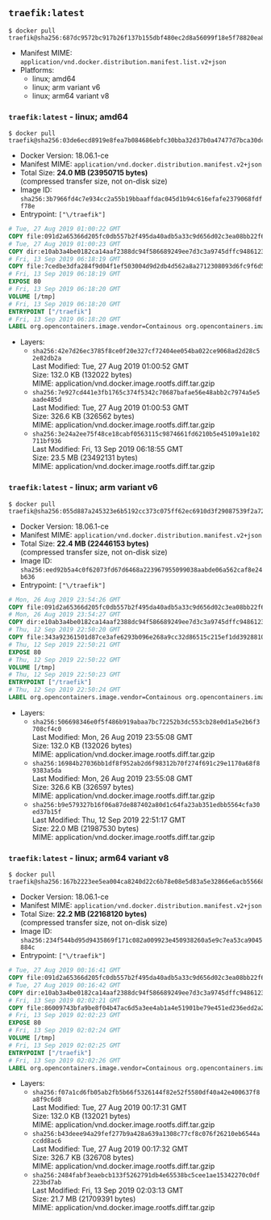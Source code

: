## `traefik:latest`

```console
$ docker pull traefik@sha256:687dc9572bc917b26f137b155dbf480ec2d8a56099f18e5f78820ea8217ebfe0
```

-	Manifest MIME: `application/vnd.docker.distribution.manifest.list.v2+json`
-	Platforms:
	-	linux; amd64
	-	linux; arm variant v6
	-	linux; arm64 variant v8

### `traefik:latest` - linux; amd64

```console
$ docker pull traefik@sha256:03de6ecd8919e8fea7b084686ebfc30bba32d37b0a47477d7bca30dcb98a2b74
```

-	Docker Version: 18.06.1-ce
-	Manifest MIME: `application/vnd.docker.distribution.manifest.v2+json`
-	Total Size: **24.0 MB (23950715 bytes)**  
	(compressed transfer size, not on-disk size)
-	Image ID: `sha256:3b7966fd4c7e934cc2a55b19bbaaffdac045d1b94c616efafe2379068fdff78e`
-	Entrypoint: `["\/traefik"]`

```dockerfile
# Tue, 27 Aug 2019 01:00:22 GMT
COPY file:091d2a65366d205fc0db557b2f495da40adb5a33c9d656d02c3ea08bb22f6c4d in /etc/ssl/certs/ 
# Tue, 27 Aug 2019 01:00:23 GMT
COPY dir:e10ab3a4be0182ca14aaf2388dc94f586689249ee7d3c3a9745dffc948612320 in /usr/share/ 
# Fri, 13 Sep 2019 06:18:19 GMT
COPY file:7cedbe3dfa284f9d04f1ef503004d9d2db4d562a8a2712308093d6fc9f6d52f6 in / 
# Fri, 13 Sep 2019 06:18:19 GMT
EXPOSE 80
# Fri, 13 Sep 2019 06:18:20 GMT
VOLUME [/tmp]
# Fri, 13 Sep 2019 06:18:20 GMT
ENTRYPOINT ["/traefik"]
# Fri, 13 Sep 2019 06:18:20 GMT
LABEL org.opencontainers.image.vendor=Containous org.opencontainers.image.url=https://traefik.io org.opencontainers.image.title=Traefik org.opencontainers.image.description=A modern reverse-proxy org.opencontainers.image.version=v1.7.15 org.opencontainers.image.documentation=https://docs.traefik.io
```

-	Layers:
	-	`sha256:42e7d26ec3785f8ce0f20e327cf72404ee054ba022ce9068ad2d28c52e82db2a`  
		Last Modified: Tue, 27 Aug 2019 01:00:52 GMT  
		Size: 132.0 KB (132022 bytes)  
		MIME: application/vnd.docker.image.rootfs.diff.tar.gzip
	-	`sha256:7e927cd441e3fb1765c374f5342c70687bafae56e48abb2c7974a5e5aade485d`  
		Last Modified: Tue, 27 Aug 2019 01:00:53 GMT  
		Size: 326.6 KB (326562 bytes)  
		MIME: application/vnd.docker.image.rootfs.diff.tar.gzip
	-	`sha256:3e24a2ee75f48ce18cabf0563115c9874661fd6210b5e45109a1e102711bf936`  
		Last Modified: Fri, 13 Sep 2019 06:18:55 GMT  
		Size: 23.5 MB (23492131 bytes)  
		MIME: application/vnd.docker.image.rootfs.diff.tar.gzip

### `traefik:latest` - linux; arm variant v6

```console
$ docker pull traefik@sha256:055d887a245323e6b5192cc373c075ff62ec6910d3f29087539f2a72dbeca193
```

-	Docker Version: 18.06.1-ce
-	Manifest MIME: `application/vnd.docker.distribution.manifest.v2+json`
-	Total Size: **22.4 MB (22446153 bytes)**  
	(compressed transfer size, not on-disk size)
-	Image ID: `sha256:eed92b5a4c0f62073fd67d6468a223967955099038aabde06a562caf8e24b636`
-	Entrypoint: `["\/traefik"]`

```dockerfile
# Mon, 26 Aug 2019 23:54:26 GMT
COPY file:091d2a65366d205fc0db557b2f495da40adb5a33c9d656d02c3ea08bb22f6c4d in /etc/ssl/certs/ 
# Mon, 26 Aug 2019 23:54:27 GMT
COPY dir:e10ab3a4be0182ca14aaf2388dc94f586689249ee7d3c3a9745dffc948612320 in /usr/share/ 
# Thu, 12 Sep 2019 22:50:20 GMT
COPY file:343a92361501d87ce3afe6293b096e268a9cc32d86515c215ef1dd3928810b78 in / 
# Thu, 12 Sep 2019 22:50:21 GMT
EXPOSE 80
# Thu, 12 Sep 2019 22:50:22 GMT
VOLUME [/tmp]
# Thu, 12 Sep 2019 22:50:23 GMT
ENTRYPOINT ["/traefik"]
# Thu, 12 Sep 2019 22:50:24 GMT
LABEL org.opencontainers.image.vendor=Containous org.opencontainers.image.url=https://traefik.io org.opencontainers.image.title=Traefik org.opencontainers.image.description=A modern reverse-proxy org.opencontainers.image.version=v1.7.15 org.opencontainers.image.documentation=https://docs.traefik.io
```

-	Layers:
	-	`sha256:506698346e0f5f486b919abaa7bc72252b3dc553cb28e0d1a5e2b6f3708cf4c0`  
		Last Modified: Mon, 26 Aug 2019 23:55:08 GMT  
		Size: 132.0 KB (132026 bytes)  
		MIME: application/vnd.docker.image.rootfs.diff.tar.gzip
	-	`sha256:16984b27036bb1df8f952ab2d6f98312b70f274f691c29e1170a68f89383a5da`  
		Last Modified: Mon, 26 Aug 2019 23:55:08 GMT  
		Size: 326.6 KB (326597 bytes)  
		MIME: application/vnd.docker.image.rootfs.diff.tar.gzip
	-	`sha256:b9e579327b16f06a87de887402a80d1c64fa23ab351edbb5564cfa30ed37b15f`  
		Last Modified: Thu, 12 Sep 2019 22:51:17 GMT  
		Size: 22.0 MB (21987530 bytes)  
		MIME: application/vnd.docker.image.rootfs.diff.tar.gzip

### `traefik:latest` - linux; arm64 variant v8

```console
$ docker pull traefik@sha256:167b2223ee5ea004ca8240d22c6b78e08e5d83a5e32866e6acb55668d8865174
```

-	Docker Version: 18.06.1-ce
-	Manifest MIME: `application/vnd.docker.distribution.manifest.v2+json`
-	Total Size: **22.2 MB (22168120 bytes)**  
	(compressed transfer size, not on-disk size)
-	Image ID: `sha256:234f544bd95d9435869f171c082a009923e450938260a5e9c7ea53ca9045884c`
-	Entrypoint: `["\/traefik"]`

```dockerfile
# Tue, 27 Aug 2019 00:16:41 GMT
COPY file:091d2a65366d205fc0db557b2f495da40adb5a33c9d656d02c3ea08bb22f6c4d in /etc/ssl/certs/ 
# Tue, 27 Aug 2019 00:16:42 GMT
COPY dir:e10ab3a4be0182ca14aaf2388dc94f586689249ee7d3c3a9745dffc948612320 in /usr/share/ 
# Fri, 13 Sep 2019 02:02:21 GMT
COPY file:86009743bfa9be8f04b47ac6d5a3ee4ab1a4e51901be79e451ed236edd2a2a86 in / 
# Fri, 13 Sep 2019 02:02:23 GMT
EXPOSE 80
# Fri, 13 Sep 2019 02:02:24 GMT
VOLUME [/tmp]
# Fri, 13 Sep 2019 02:02:25 GMT
ENTRYPOINT ["/traefik"]
# Fri, 13 Sep 2019 02:02:26 GMT
LABEL org.opencontainers.image.vendor=Containous org.opencontainers.image.url=https://traefik.io org.opencontainers.image.title=Traefik org.opencontainers.image.description=A modern reverse-proxy org.opencontainers.image.version=v1.7.15 org.opencontainers.image.documentation=https://docs.traefik.io
```

-	Layers:
	-	`sha256:f07a1cd6fb05ab2fb5b66f5326144f82e52f5580df40a42e400637f8a8f9c6d8`  
		Last Modified: Tue, 27 Aug 2019 00:17:31 GMT  
		Size: 132.0 KB (132021 bytes)  
		MIME: application/vnd.docker.image.rootfs.diff.tar.gzip
	-	`sha256:b43deee94a29fef277b9a428a639a1308c77cf8c076f26210eb6544accdd8ac6`  
		Last Modified: Tue, 27 Aug 2019 00:17:32 GMT  
		Size: 326.7 KB (326708 bytes)  
		MIME: application/vnd.docker.image.rootfs.diff.tar.gzip
	-	`sha256:2484fabf3eaebcb133f5262791db4e65538bc5cee1ae15342270c0df223bd7ab`  
		Last Modified: Fri, 13 Sep 2019 02:03:13 GMT  
		Size: 21.7 MB (21709391 bytes)  
		MIME: application/vnd.docker.image.rootfs.diff.tar.gzip
